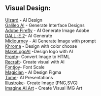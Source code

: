 
 ## Visual Design: <br/>
[Uizard](https://uizard.io/) - AI Design <br/>
[Galileo AI](https://www.usegalileo.ai/) - Generate Interface Designs <br/>
[Adobe Firefly](https://lnkd.in/gtf2w3bZ) - AI Generate Image Adobe <br/>
[DALL ·E 2](https://lnkd.in/gRYjiVwe)- AI Generate <br/>
[Midjourney](https://lnkd.in/g2tig34X) - AI Generate Image with prompt <br/>
[Khroma](https://www.khroma.co/) - Design with color choose <br/>
[MakeLogoAI](https://makelogo.ai/) -Design logo with AI <br/>
[Fronty](https://fronty.com/)- Convert Image to HTML <br/>
[Recraft](https://www.recraft.ai/)- Create visual with AI <br/>
[Fontjoy](https://fontjoy.com/)- Font Scale <br/>
[Magician](https://magician.design/) - AI Design Figma <br/>
[Tome](https://tome.app/)- AI Presentations  <br/>
[Illustroke](https://illustroke.com/)- Create Image (PNG,SVG) <br/>
[Imagine AI Art](https://www.imagine.art/) - Create Visual IMG Art <br/>
